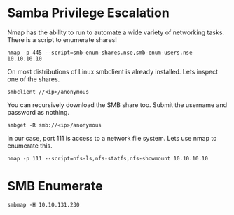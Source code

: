 # Samba Privilege Escalation

Nmap has the ability to run to automate a wide variety of networking tasks. There is a script to enumerate shares!

```shell
nmap -p 445 --script=smb-enum-shares.nse,smb-enum-users.nse 10.10.10.10
```

On most distributions of Linux smbclient is already installed. Lets inspect one of the shares.

```shell
smbclient //<ip>/anonymous
```

You can recursively download the SMB share too. Submit the username and password as nothing.

```shell
smbget -R smb://<ip>/anonymous
```

In our case, port 111 is access to a network file system. Lets use nmap to enumerate this.

```shell
nmap -p 111 --script=nfs-ls,nfs-statfs,nfs-showmount 10.10.10.10
```

# SMB Enumerate 

```shell
smbmap -H 10.10.131.230 
```